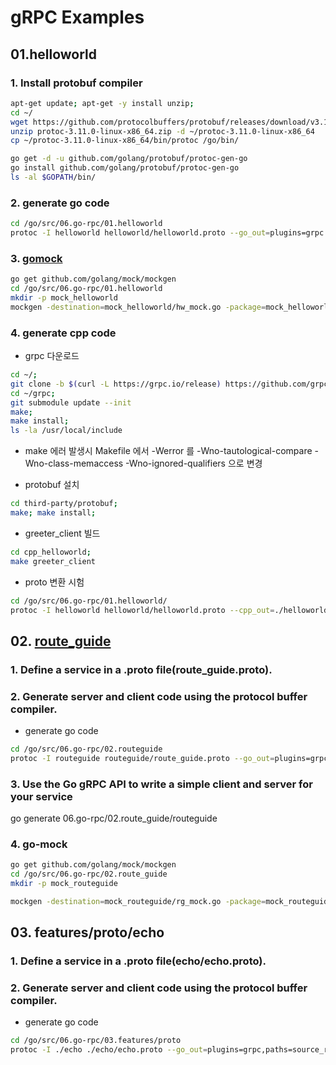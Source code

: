 # gRPC Examples

## 01.helloworld

### 1. Install protobuf compiler

```sh
apt-get update; apt-get -y install unzip;
cd ~/
wget https://github.com/protocolbuffers/protobuf/releases/download/v3.11.0/protoc-3.11.0-linux-x86_64.zip
unzip protoc-3.11.0-linux-x86_64.zip -d ~/protoc-3.11.0-linux-x86_64
cp ~/protoc-3.11.0-linux-x86_64/bin/protoc /go/bin/

go get -d -u github.com/golang/protobuf/protoc-gen-go
go install github.com/golang/protobuf/protoc-gen-go
ls -al $GOPATH/bin/
```

### 2. generate go code

```sh
cd /go/src/06.go-rpc/01.helloworld
protoc -I helloworld helloworld/helloworld.proto --go_out=plugins=grpc:helloworld
```

### 3. [gomock](https://github.com/golang/mock)

```sh
go get github.com/golang/mock/mockgen
cd /go/src/06.go-rpc/01.helloworld
mkdir -p mock_helloworld
mockgen -destination=mock_helloworld/hw_mock.go -package=mock_helloworld -source=helloworld/helloworld.pb.go
```

### 4. generate cpp code

- grpc 다운로드 

```sh
cd ~/;
git clone -b $(curl -L https://grpc.io/release) https://github.com/grpc/grpc
cd ~/grpc;
git submodule update --init
make;
make install;
ls -la /usr/local/include
```

- make 에러 발생시 Makefile 에서 -Werror 를 -Wno-tautological-compare -Wno-class-memaccess -Wno-ignored-qualifiers 으로 변경

- protobuf 설치

```sh
cd third-party/protobuf;
make; make install;
```

- greeter_client 빌드

```sh
cd cpp_helloworld;
make greeter_client
```

- proto 변환 시험

```sh
cd /go/src/06.go-rpc/01.helloworld/
protoc -I helloworld helloworld/helloworld.proto --cpp_out=./helloworld
```

## 02. [route_guide](https://github.com/grpc/grpc-go/tree/master/examples/route_guide)

### 1. Define a service in a .proto file(route_guide.proto).
### 2. Generate server and client code using the protocol buffer compiler.

- generate go code

```sh
cd /go/src/06.go-rpc/02.routeguide
protoc -I routeguide routeguide/route_guide.proto --go_out=plugins=grpc:routeguide
```

### 3. Use the Go gRPC API to write a simple client and server for your service

go generate 06.go-rpc/02.route_guide/routeguide

### 4. go-mock

```sh
go get github.com/golang/mock/mockgen
cd /go/src/06.go-rpc/02.route_guide
mkdir -p mock_routeguide

mockgen -destination=mock_routeguide/rg_mock.go -package=mock_routeguide -source=routeguide/route_guide.pb.go
```

## 03. features/proto/echo

### 1. Define a service in a .proto file(echo/echo.proto).
### 2. Generate server and client code using the protocol buffer compiler.

- generate go code

```sh
cd /go/src/06.go-rpc/03.features/proto
protoc -I ./echo ./echo/echo.proto --go_out=plugins=grpc,paths=source_relative:./echo
```